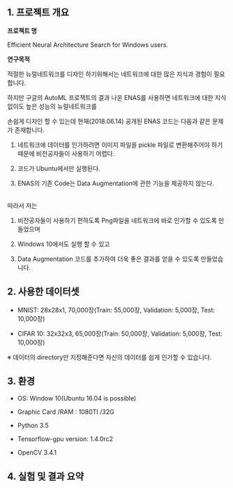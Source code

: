 ## 1. 프로젝트 개요

**프로젝트 명**

Efficient Neural Architecture Search for Windows users.

**연구목적**

적절한 뉴럴네트워크를 디자인 하기위해서는 네트워크에 대한 많은 지식과 경험이 필요합니다.

하지만 구글의 AutoML 프로잭트의 결과 나온 ENAS를 사용하면 네트워크에 대한 지식없이도 높은 성능의 뉴럴네트워크를 

손쉽게 디자인 할 수 있는데 현재(2018.06.14) 공개된 ENAS 코드는 다음과 같은 문제가 존재합니다.

1. 네트워크에 데이터를 인가하려면 이미지 파일을 pickle 파일로 변환해주어야 하기때문에 비전공자들이 사용하기 어렵다.

2. 코드가 Ubuntu에서만 실행된다.

3. ENAS의 기존 Code는 Data Augmentation에 관한 기능을 제공하지 않는다.


<br/>따라서 저는 

1. 비전공자들이 사용하기 편하도록 Png파일을 네트워크에 바로 인가할 수 있도록 만들었으며

2. Windows 10에서도 실행 할 수 있고

3. Data Augmentation 코드를 추가하여 더욱 좋은 결과를 얻을 수 있도록 만들었습니다.


## 2. 사용한 데이터셋
- MNIST: 28x28x1, 70,000장(Train: 55,000장, Validation: 5,000장, Test: 10,000장)

- CIFAR 10: 32x32x3, 65,000장(Train: 50,000장, Validation: 5,000장, Test: 10,000장)

※ 데이터의 directory만 지정해준다면 자신의 데이터를 쉽게 인가할 수 있습니다.

## 3. 환경
- OS: Window 10(Ubuntu 16.04 is possible)

- Graphic Card /RAM : 1080TI /32G

- Python 3.5

- Tensorflow-gpu version:  1.4.0rc2 

- OpenCV 3.4.1

## 4. 실험 및 결과 요약
